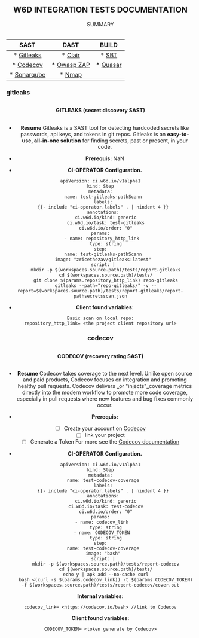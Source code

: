 ## **<center>W6D INTEGRATION TESTS DOCUMENTATION<center/>**
<div  align="center">
SUMMARY
<table>

|      SAST       |       DAST      |       BUILD     |
| :---------------: | :---------------:| :---------------: |
|* [Gitleaks](#gitleaks)|* [Clair](#clair)|* [SBT](#gitleaks)|
|* [Codecov]( #codecov)|* [Owasp ZAP](#owaspzap)|* [Quasar](#quasar)|
|* [Sonarqube](#sonarqube)|* [Nmap](#nmap)||
</table>
</div>

### gitleaks
##
**<center>**GITLEAKS** (secret discovery SAST)<center/>**
##
 - **Resume**
    Gitleaks is a SAST tool for detecting hardcoded secrets like passwords, api keys, and tokens in git repos. Gitleaks is an **easy-to-use, all-in-one solution** for finding secrets, past or present, in your code.

 - **Prerequis:**
    NaN

 - **CI-OPERATOR Configuration.**
```
apiVersion: ci.w6d.io/v1alpha1
kind: Step
metadata:
  name: test-gitleaks-pathScann
  labels:
  {{- include "ci-operator.labels" . | nindent 4 }}
  annotations:
    ci.w6d.io/kind: generic
    ci.w6d.io/task: test-gitleaks
    ci.w6d.io/order: "0"
params:
 - name: repository_http_link
    type: string
step:
  name: test-gitleaks-pathScann
  image: "zricethezav/gitleaks:latest"
  script: |
    mkdir -p $(workspaces.source.path)/tests/report-gitleaks
    cd $(workspaces.source.path)/tests/
    git clone $(params.repository_http_link) repo-gitleaks
    gitleaks --path="repo-gitleaks/" -v --report=$(workspaces.source.path)/tests/report-gitleaks/report-pathsecretsscan.json

```

 - **Client found variables:**
  ```
 Basic scan on local repo:
repository_http_link= <the project client repository url>
```

### codecov
##
 **<center>**CODECOV**  (recovery rating SAST)<center/>**
 ##
 - **Resume**
Codecov takes coverage to the next level. Unlike open source and paid products, Codecov focuses on integration and promoting healthy pull requests. Codecov delivers  _or "injects"_coverage metrics directly into the modern workflow to promote more code coverage, especially in pull requests where new features and bug fixes commonly occur.

 - **Prerequis:**


 - [ ] Create your account on [Codecov](https://about.codecov.io/sign-up/)
 - [ ]  link your project
 - [ ] Generate a Token
    For more see the [Codecov documentation](https://docs.codecov.io/docs/quick-start)

 - **CI-OPERATOR Configuration.**

```
apiVersion: ci.w6d.io/v1alpha1
kind: Step
metadata:
  name: test-codecov-coverage
  labels:
  {{- include "ci-operator.labels" . | nindent 4 }}
  annotations:
    ci.w6d.io/kind: generic
    ci.w6d.io/task: test-codecov
    ci.w6d.io/order: "0"
params:
 - name: codecov_link
    type: string
 - name: CODECOV_TOKEN
    type: string
step:
  name: test-codecov-coverage
  image: "bash"
  script: |
    mkdir -p $(workspaces.source.path)/tests/report-codecov
    cd $(workspaces.source.path)/tests/
    echo y | apk add --no-cache curl
    bash <(curl -s $(params.codecov_link)) -t $(params.CODECOV_TOKEN) -f $(workspaces.source.path)/tests/report-codecov/cover.out

```
**Internal variables:**
```
codecov_link= <https://codecov.io/bash> //link to Codecov
```
**Client found variables:**
  ```
CODECOV_TOKEN= <token generate by Codecov>
```



